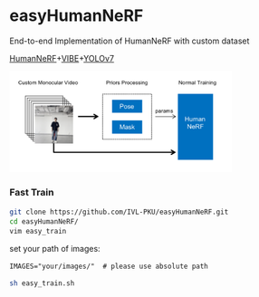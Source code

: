 # easyHumanNeRF
End-to-end Implementation of HumanNeRF with custom dataset

[HumanNeRF](https://github.com/chungyiweng/humannerf)+[VIBE](https://github.com/mkocabas/VIBE)+[YOLOv7](https://github.com/WongKinYiu/yolov7)

<p float="center">
  <img src="./assets/easyHumanNeRFStructure.png" width="78%" />
</p>


### Fast Train

```sh
git clone https://github.com/IVL-PKU/easyHumanNeRF.git
cd easyHumanNeRF/
vim easy_train
```
set your path of images:
```
IMAGES="your/images/"  # please use absolute path
```

```sh
sh easy_train.sh
```
